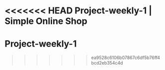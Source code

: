 <<<<<<< HEAD
Project-weekly-1 | Simple Online Shop
=======
# Project-weekly-1
>>>>>>> ea9528c6106b07867c6df5b76ff4bcd2eb354c4d
